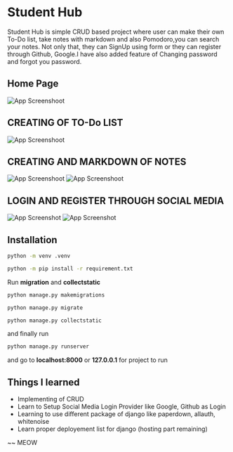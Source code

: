 # Student Hub

Student Hub is simple CRUD based project where user can make their own To-Do list, take notes with markdown and also Pomodoro,you can search your notes. Not only that, they can SignUp using form or they can register through Github, Google.I have also added feature of Changing password and forgot you password.

## Home Page 

![App Screenshoot](https://media.discordapp.net/attachments/860002669141426176/1131005698990428280/image.png?width=1440&height=358)

## CREATING OF TO-Do LIST

![App Screenshoot](https://media.discordapp.net/attachments/860002669141426176/1131005877428699327/image.png?width=1440&height=608)

## CREATING AND MARKDOWN OF NOTES

![App Screenshoot](https://cdn.discordapp.com/attachments/860002669141426176/1131006383941234778/image.png)
![App Screenshoot](https://media.discordapp.net/attachments/860002669141426176/1131006507081793708/image.png?width=1440&height=408)

## LOGIN AND REGISTER THROUGH SOCIAL MEDIA 

![App Screenshot](https://media.discordapp.net/attachments/860002669141426176/1131006666297573386/image.png?width=1440&height=525)
![App Screenshot](https://media.discordapp.net/attachments/860002669141426176/1131006772547686470/image.png?width=1440&height=578)


## Installation

```bash
python -m venv .venv

python -m pip install -r requirement.txt

```

Run **migration** and **collectstatic**

```bash
python manage.py makemigrations

python manage.py migrate

python manage.py collectstatic 
```

and finally run 
```bash
python manage.py runserver 
```
and go to **localhost:8000** or **127.0.0.1** for project to run

## Things I learned 

- Implementing of CRUD 
- Learn to Setup Social Media Login Provider like Google, Github as Login
- Learning to use different package of django like paperdown, allauth, whitenoise
- Learn proper deployement list for django (hosting part remaining)

~~ MEOW



